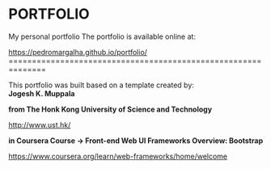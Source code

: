# PORTFOLIO
My personal portfolio
The portfolio is available online at: 

https://pedromargalha.github.io/portfolio/                                                                          ==============================================================

This portfolio was built based on a template created by:         
<b>Jogesh K. Muppala</b>                            
                  
<b>from The Honk Kong University of Science and Technology</b>        

http://www.ust.hk/   

                                  
<b>in Coursera Course -> Front-end Web UI Frameworks Overview: Bootstrap</b>                         

https://www.coursera.org/learn/web-frameworks/home/welcome

